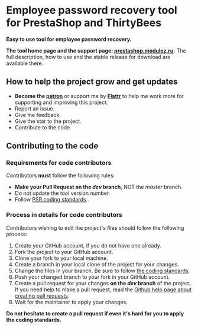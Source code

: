 # Employee password recovery tool for PrestaShop and ThirtyBees
**Easy to use tool for employee password recovery.**

**The tool home page and the support page: [prestashop.modulez.ru][5].**
The full description, how to use and the stable release for download are available there.

## How to help the project grow and get updates
* **Become the [patron][2]** or support me by **[Flattr][3]** to help me work more for supporting and improving this project.
* Report an issue.
* Give me feedback.
* Give the star to the project.
* Contribute to the code.

## Contributing to the code

### Requirements for code contributors 

Contributors **must** follow the following rules:

* **Make your Pull Request on the *dev* branch**, NOT the *master* branch.
* Do not update the tool version number.
* Follow [PSR coding standards][1].

### Process in details for code contributors

Contributors wishing to edit the project's files should follow the following process:

1. Create your GitHub account, if you do not have one already.
2. Fork the project to your GitHub account.
3. Clone your fork to your local machine.
4. Create a branch in your local clone of the project for your changes.
5. Change the files in your branch. Be sure to follow [the coding standards][1].
6. Push your changed branch to your fork in your GitHub account.
7. Create a pull request for your changes **on the *dev* branch** of the project.
   If you need help to make a pull request, read the [Github help page about creating pull requests][4].
8. Wait for the maintainer to apply your changes.

**Do not hesitate to create a pull request if even it's hard for you to apply the coding standards.**

[1]: https://www.php-fig.org/psr/
[2]: https://www.patreon.com/zapalm
[3]: https://flattr.com/@zapalm
[4]: https://help.github.com/articles/about-pull-requests/
[5]: https://prestashop.modulez.ru/en/tools-scripts/54-prestashop-password-recovery-tool.html